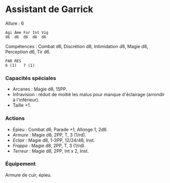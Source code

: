 # Assistant de Garrick

Allure : 6

	Agi	Âme	For	Int	Vig
	d6	d6	d6	d8	d6

Compétences : Combat d6, Discrétion d8, Intimidation d8, Magie d8, Perception d6, Tir d6.

	PAR	RES
	6 (1)	7 (1)

### Capacités spéciales
- Arcanes : Magie d8, 15PP.
- Infravision : réduit de moitié les malus pour manque d'éclairage (arrondir à l'inférieur).
- Taille +1.

### Actions
- Epieu : Combat d6, Parade +1, Allonge 1, 2d6.
- _Armure_ : Magie d8, 2PP, T, 3 (1/rd).
- _Eclair_ : Magie d8, 1-3PP, 12/24/48, Inst.
- _Frappe_ : Magie d8, 2PP, T, 3 (1/rd).
- _Terreur_ : Magie d8, 2PP, Int x 2, Inst.

### Équipement
Armure de cuir, épieu.
